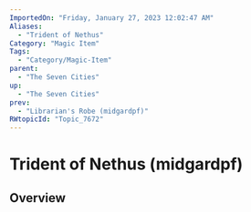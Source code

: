 ```yaml
---
ImportedOn: "Friday, January 27, 2023 12:02:47 AM"
Aliases:
  - "Trident of Nethus"
Category: "Magic Item"
Tags:
  - "Category/Magic-Item"
parent:
  - "The Seven Cities"
up:
  - "The Seven Cities"
prev:
  - "Librarian's Robe (midgardpf)"
RWtopicId: "Topic_7672"
---
```

# Trident of Nethus (midgardpf)
## Overview
